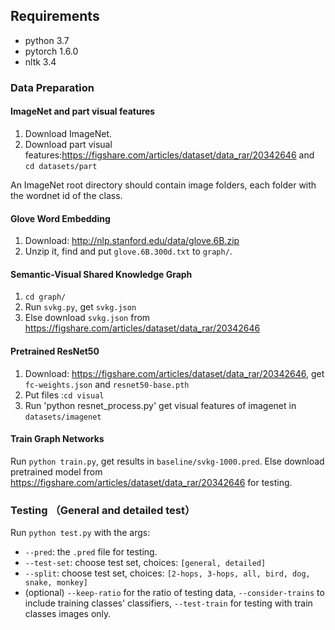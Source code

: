 ## Requirements

* python 3.7
* pytorch 1.6.0
* nltk 3.4

### Data Preparation
#### ImageNet and part visual features 

1. Download ImageNet.
2. Download part visual features:https://figshare.com/articles/dataset/data_rar/20342646 and  `cd datasets/part`

An ImageNet root directory should contain image folders, each folder with the wordnet id of the class.

#### Glove Word Embedding
1. Download: http://nlp.stanford.edu/data/glove.6B.zip
2. Unzip it, find and put `glove.6B.300d.txt` to `graph/`.

#### Semantic-Visual Shared Knowledge Graph
1. `cd graph/`
2. Run `svkg.py`, get `svkg.json`
3. Else download `svkg.json` from https://figshare.com/articles/dataset/data_rar/20342646

#### Pretrained ResNet50
1. Download: https://figshare.com/articles/dataset/data_rar/20342646, get `fc-weights.json` and `resnet50-base.pth`
2. Put files :`cd visual`
3. Run 'python resnet_process.py' get visual features of imagenet in `datasets/imagenet`

#### Train Graph Networks
Run `python train.py`, get results in `baseline/svkg-1000.pred`. Else download pretrained model from https://figshare.com/articles/dataset/data_rar/20342646 for testing.

### Testing （General and detailed test）
Run `python test.py` with the args:

* `--pred`: the `.pred` file for testing. 
* `--test-set`: choose test set, choices: `[general, detailed]`
* `--split`: choose test set, choices: `[2-hops, 3-hops, all, bird, dog, snake, monkey]`
* (optional) `--keep-ratio` for the ratio of testing data, `--consider-trains` to include training classes' classifiers, `--test-train` for testing with train classes images only.

